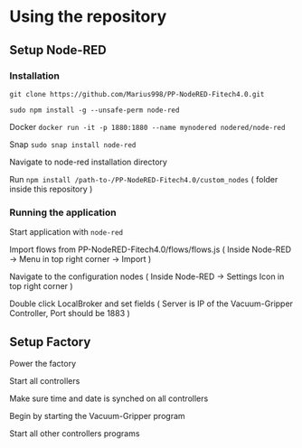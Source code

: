 # Using the repository

## Setup Node-RED  
### Installation 

`git clone https://github.com/Marius998/PP-NodeRED-Fitech4.0.git`

`sudo npm install -g --unsafe-perm node-red`

Docker `docker run -it -p 1880:1880 --name mynodered nodered/node-red`

Snap `sudo snap install node-red`

Navigate to node-red installation directory 

Run `npm install /path-to-/PP-NodeRED-Fitech4.0/custom_nodes` ( folder inside this repository )


### Running the application

Start application with `node-red`

Import flows from PP-NodeRED-Fitech4.0/flows/flows.js ( Inside Node-RED -> Menu in top right corner -> Import )

Navigate to the configuration nodes ( Inside Node-RED -> Settings Icon in top right corner )

Double click LocalBroker and set fields ( Server is IP of the Vacuum-Gripper Controller, Port should be 1883 )


## Setup Factory  
Power the factory

Start all controllers

Make sure time and date is synched on all controllers

Begin by starting the Vacuum-Gripper program

Start all other controllers programs



